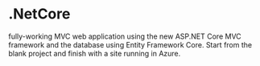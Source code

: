 # .NetCore
fully-working MVC web application using the new ASP.NET Core MVC framework and the database using Entity Framework Core. Start from the blank project and finish with a site running in Azure.
